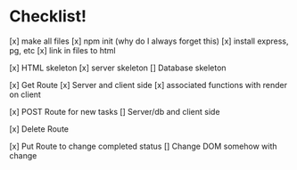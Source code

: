 # Checklist!
[x] make all files
[x] npm init (why do I always forget this)
[x] install express, pg, etc
[x] link in files to html


[x] HTML skeleton
[x] server skeleton
[] Database skeleton

[x] Get Route
    [x] Server and client side
    [x] associated functions with render on client

[x] POST Route for new tasks
    [] Server/db and client side

[x] Delete Route


[x] Put Route to change completed status
    [] Change DOM somehow with change
